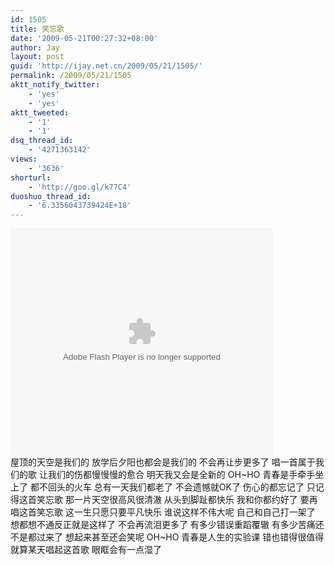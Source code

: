 ```yaml
---
id: 1505
title: 笑忘歌
date: '2009-05-21T00:27:32+08:00'
author: Jay
layout: post
guid: 'http://ijay.net.cn/2009/05/21/1505/'
permalink: /2009/05/21/1505
aktt_notify_twitter:
    - 'yes'
    - 'yes'
aktt_tweeted:
    - '1'
    - '1'
dsq_thread_id:
    - '4271363142'
views:
    - '3636'
shorturl:
    - 'http://goo.gl/k77C4'
duoshuo_thread_id:
    - '6.3356043739424E+18'
---
```


<div class="youtube-video"><object width="420" height="363" data="http://www.tudou.com/v/zuHNr7ZgpCQ" type="application/x-shockwave-flash"><param name="allowFullScreen" value="true" /><param name="allowscriptaccess" value="always" /><param name="wmode" value="opaque" /><param name="src" value="http://www.tudou.com/v/zuHNr7ZgpCQ" /><param name="allowfullscreen" value="true" /></object></div>
屋顶的天空是我们的
放学后夕阳也都会是我们的
不会再让步更多了
唱一首属于我们的歌
让我们的伤都慢慢慢的愈合
明天我又会是全新的 OH~HO
青春是手牵手坐上了
都不回头的火车
总有一天我们都老了
不会遗憾就OK了
伤心的都忘记了
只记得这首笑忘歌
那一片天空很高风很清澈
从头到脚趾都快乐
我和你都约好了
要再唱这首笑忘歌
这一生只愿只要平凡快乐
谁说这样不伟大呢
自己和自己打一架了
想都想不通反正就是这样了
不会再流泪更多了
有多少错误重蹈覆辙
有多少苦痛还不是都过来了
想起来甚至还会笑呢 OH~HO
青春是人生的实验课
错也错得很值得
就算某天唱起这首歌
眼眶会有一点湿了